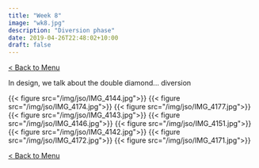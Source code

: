 ```yaml
---
title: "Week 8"
image: "wk8.jpg"
description: "Diversion phase"
date: 2019-04-26T22:48:02+10:00
draft: false
---
```


[< Back to Menu](/jso/)

In design, we talk about the double diamond... diversion

{{< figure src="/img/jso/IMG_4144.jpg">}}
{{< figure src="/img/jso/IMG_4174.jpg">}}
{{< figure src="/img/jso/IMG_4177.jpg">}}
{{< figure src="/img/jso/IMG_4143.jpg">}}
{{< figure src="/img/jso/IMG_4146.jpg">}}
{{< figure src="/img/jso/IMG_4151.jpg">}}
{{< figure src="/img/jso/IMG_4142.jpg">}}
{{< figure src="/img/jso/IMG_4172.jpg">}}
{{< figure src="/img/jso/IMG_4171.jpg">}}


[< Back to Menu](/jso/)
